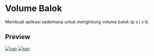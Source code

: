 <a id="t1"></a>
# Volume Balok
Membuat aplikasi sederhana untuk menghitung volume balok (p x l x t).

## Preview
[![run](https://i.ibb.co/G50N7rn/pb-t1-1.jpg)](#t1)
[![run](https://i.ibb.co/86r2GSK/pb-t1-2.jpg)](#t1)